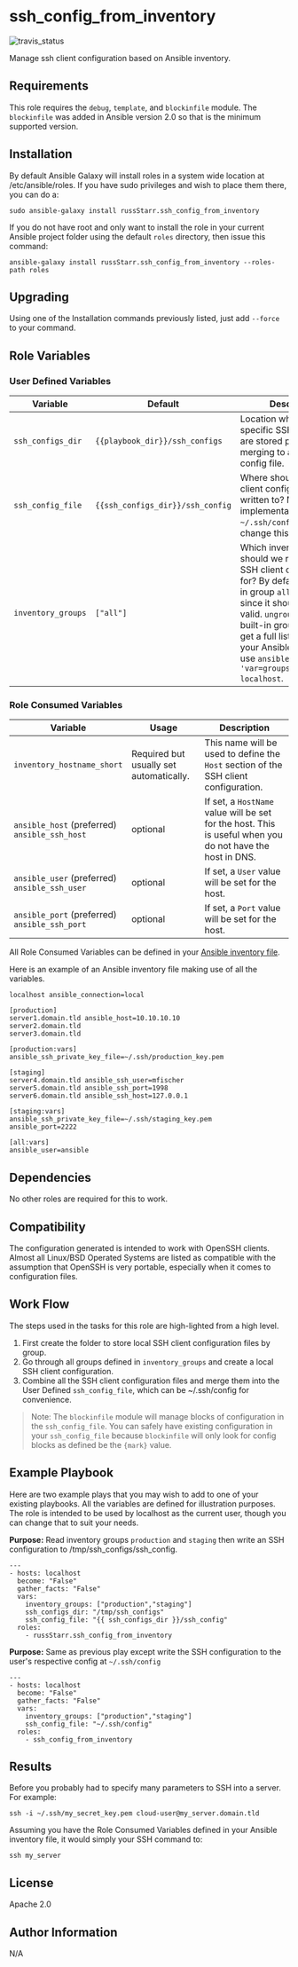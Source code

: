 ssh_config_from_inventory
=========
![travis_status](https://travis-ci.org/russStarr/ssh_config_from_inventory.svg?branch=master)


Manage ssh client configuration based on Ansible inventory.

Requirements
------------

This role requires the `debug`, `template`, and `blockinfile` module. The `blockinfile` was added in Ansible version 2.0 so that is the minimum supported version.

Installation
------------
By default Ansible Galaxy will install roles in a system wide location at /etc/ansible/roles. If you have sudo privileges and wish to place them there, you can do a:

```
sudo ansible-galaxy install russStarr.ssh_config_from_inventory
```

If you do not have root and only want to install the role in your current Ansible project folder using the default `roles` directory, then issue this command:

```
ansible-galaxy install russStarr.ssh_config_from_inventory --roles-path roles
```

Upgrading
---------
Using one of the Installation commands previously listed, just add `--force` to your command.

Role Variables
--------------

### User Defined Variables

|Variable|Default|Description|
|---|---|---|
| `ssh_configs_dir` | `{{playbook_dir}}/ssh_configs` | Location where the group specific SSH config files are stored prior to merging to a single SSH config file. |
|`ssh_config_file`|`{{ssh_configs_dir}}/ssh_config`|Where should the SSH client configuration be written to? Most implementations use `~/.ssh/config` so you can change this if you want.|
|`inventory_groups`|`["all"]`|Which inventory groups should we read to create SSH client configuration for? By default the built-in group `all` will be used since it should always be valid. `ungrouped` is also a built-in group name. To get a full list of groups in your Ansible directory, use `ansible -m debug -a 'var=groups.keys()\|sort' localhost`.|


### Role Consumed Variables
|Variable|Usage|Description|
|---|---|---|
|`inventory_hostname_short`|Required but usually set automatically.|This name will be used to define the `Host` section of the SSH client configuration.|
|`ansible_host` (preferred)<br> `ansible_ssh_host`|optional|If set, a `HostName` value will be set for the host. This is useful when you do not have the host in DNS.|
|`ansible_user` (preferred)<br>`ansible_ssh_user`|optional|If set, a `User` value will be set for the host.|
|`ansible_port` (preferred)<br>`ansible_ssh_port`|optional|If set, a `Port` value will be set for the host.|

All Role Consumed Variables can be defined in your [Ansible inventory file](http://docs.ansible.com/ansible/latest/intro_inventory.html).

Here is an example of an Ansible inventory file making use of all the variables.
```
localhost ansible_connection=local

[production]
server1.domain.tld ansible_host=10.10.10.10
server2.domain.tld
server3.domain.tld

[production:vars]
ansible_ssh_private_key_file=~/.ssh/production_key.pem

[staging]
server4.domain.tld ansible_ssh_user=mfischer
server5.domain.tld ansible_ssh_port=1998
server6.domain.tld ansible_ssh_host=127.0.0.1

[staging:vars]
ansible_ssh_private_key_file=~/.ssh/staging_key.pem
ansible_port=2222

[all:vars]
ansible_user=ansible
```

Dependencies
------------

No other roles are required for this to work.

Compatibility
-------------
The configuration generated is intended to work with OpenSSH clients. Almost all Linux/BSD Operated Systems are listed as compatible with the assumption that OpenSSH is very portable, especially when it comes to configuration files.

Work Flow
---------
The steps used in the tasks for this role are high-lighted from a high level.

1.  First create the folder to store local SSH client configuration files by group.
2.  Go through all groups defined in `inventory_groups` and create a local SSH client configuration.
3.  Combine all the SSH client configuration files and merge them into the User Defined `ssh_config_file`, which can be ~/.ssh/config for convenience.

> Note: The `blockinfile` module will manage blocks of configuration in the `ssh_config_file`. You can safely have existing configuration in your `ssh_config_file` because `blockinfile` will only look for config blocks as defined be the `{mark}` value.

Example Playbook
----------------

Here are two example plays that you may wish to add to one of your existing playbooks. All the variables are defined  for illustration purposes. The role is intended to be used by localhost as the current user, though you can change that to suit your needs.

**Purpose:** Read inventory groups `production` and `staging` then write an SSH configuration to /tmp/ssh_configs/ssh_config.
```
---
- hosts: localhost
  become: "False"
  gather_facts: "False"
  vars:
    inventory_groups: ["production","staging"]
    ssh_configs_dir: "/tmp/ssh_configs"
    ssh_config_file: "{{ ssh_configs_dir }}/ssh_config"
  roles:
    - russStarr.ssh_config_from_inventory
```

**Purpose:** Same as previous play except write the SSH configuration to the user's respective config at `~/.ssh/config`

```
---
- hosts: localhost
  become: "False"
  gather_facts: "False"
  vars:
    inventory_groups: ["production","staging"]
    ssh_config_file: "~/.ssh/config"
  roles:
    - ssh_config_from_inventory
```

Results
-------
Before you probably had to specify many parameters to SSH into a server. For example:
```
ssh -i ~/.ssh/my_secret_key.pem cloud-user@my_server.domain.tld
```

Assuming you have the Role Consumed Variables defined in your Ansible inventory file, it would simply your SSH command to:
```
ssh my_server
```

License
-------

Apache 2.0

Author Information
------------------

N/A
